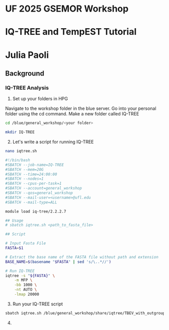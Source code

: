 # UF 2025 GSEMOR Workshop
# IQ-TREE and TempEST Tutorial
# Julia Paoli

## Background



### **IQ-TREE Analysis**


1. Set up your folders in HPG

Navigate to the workshop folder in the blue server. Go into your personal folder using the cd command. Make a new folder called IQ-TREE

```bash
cd /blue/general_workshop/<your folder>
```

```bash
mkdir IQ-TREE
```

2. Let's write a script for running IQ-TREE
```bash
nano iqtree.sh
```

```bash
#!/bin/bash
#SBATCH --job-name=IQ-TREE
#SBATCH --mem=20G
#SBATCH --time=24:00:00
#SBATCH --nodes=1
#SBATCH --cpus-per-task=1
#SBATCH --account=general_workshop
#SBATCH --qos=general_workshop
#SBATCH --mail-user=<username>@ufl.edu
#SBATCH --mail-type=ALL

module load iq-tree/2.2.2.7

## Usage
# sbatch iqtree.sh <path_to_fasta_file>

## Script

# Input Fasta File
FASTA=$1

# Extract the base name of the FASTA file without path and extension
BASE_NAME=$(basename "$FASTA" | sed 's/\..*//')

# Run IQ-TREE
iqtree -s "${FASTA}" \
    -m MFP \
    -bb 1000 \
    -nt AUTO \
    -lmap 20000
```

3. Run your IQ-TREE script
```bash
sbatch iqtree.sh /blue/general_workshop/share/iqtree/TBEV_with_outgroup.fasta
```
4. 